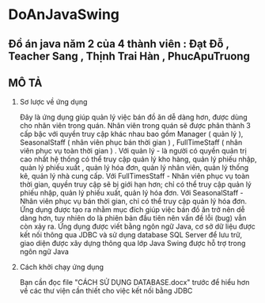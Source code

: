 # DoAnJavaSwing
## Đồ án java năm 2 của 4 thành viên : Đạt Đỗ , Teacher Sang , Thịnh Trai Hàn , PhucApuTruong 
## MÔ TẢ 
<ol> 
  <li>
    Sơ lược về ứng dụng
    <p>Đây là ứng dụng giúp quản lý việc bán đồ ăn dễ dàng hơn, được dùng cho nhân viên trong quán. Nhân viên trong quán sẽ được phân thành 3 cấp bậc với quyền truy cập khác nhau bao gồm Manager ( quản lý ), SeasonalStaff ( nhân viên phục  bán thời gian ) , FullTimeStaff ( nhân viên phục vụ toàn thời gian ) . Với quản lý - là người có quyền quản trị cao nhất hệ thống có thể truy cập quản lý kho hàng, quản lý phiếu nhập, quản lý phiếu xuất , quản lý hóa đơn, quản lý nhân viên, quản lý thống kê, quản lý nhà cung cấp. Với FullTimesStaff - Nhân viên phục vụ toàn thời gian, quyền truy cập sẽ bị giới hạn hơn; chỉ có thể truy cập quản lý phiếu nhập, quản lý phiếu xuất, quản lý hóa đơn. Với SeasonalStaff - Nhân viên phục vụ bán thời gian, chỉ có thể truy cập quản lý hóa đơn. Ứng dụng được tạo ra nhằm mục đích giúp việc bán đồ ăn trở nên dễ dàng hơn, tuy nhiên do là phiên bản đầu tiên nên vấn đề lỗi (bug) vẫn còn xảy ra. Ứng dụng được viết bằng ngôn ngữ Java, cơ sở dữ liệu được kết nối thông qua JDBC và sử dụng database SQL Server để lưu trữ, giao diện được xây dựng thông qua lớp Java Swing được hỗ trợ trong ngôn ngữ Java </p>
  </li>
  <li>
    Cách khởi chạy ứng dụng
    <p>Bạn cần đọc file "CÁCH SỬ DỤNG DATABASE.docx" trước để hiểu hơn về các thư viện cần thiết cho việc kết nối bằng JDBC</p>
  </li>
</ol>

